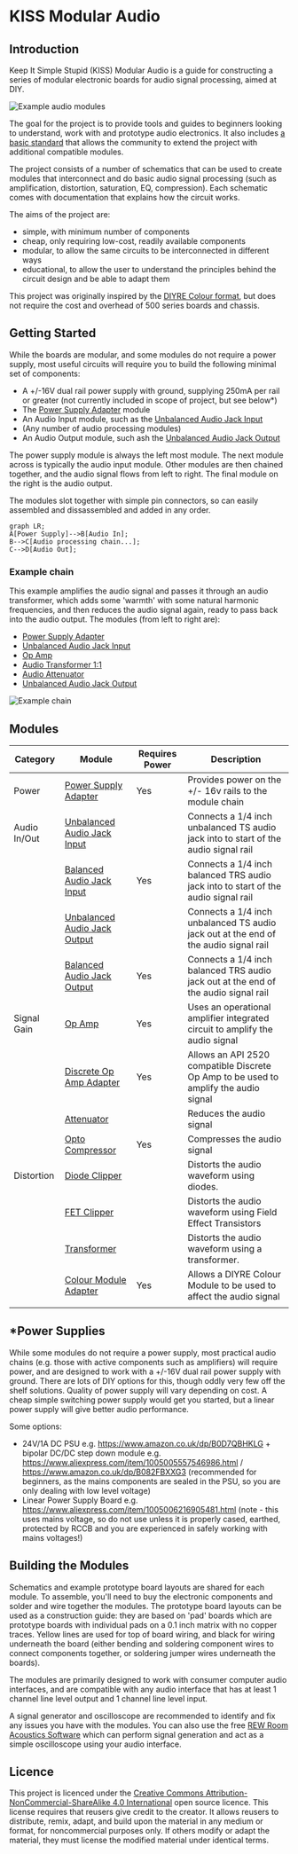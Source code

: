 # KISS Modular Audio

## Introduction
Keep It Simple Stupid (KISS) Modular Audio is a guide for constructing a series of modular electronic boards for audio signal processing, aimed at DIY.

![Example audio modules](modules.jpg)

The goal for the project is to provide tools and guides to beginners looking to understand, work with and prototype audio electronics. It also includes [a basic standard](KISS_STANDARD.md) that allows the community to extend the project with additional compatible modules.

The project consists of a number of schematics that can be used to create modules that interconnect and do basic audio signal processing (such as amplification, distortion, saturation, EQ, compression). Each schematic comes with documentation that explains how the circuit works.

The aims of the project are:
- simple, with minimum number of components
- cheap, only requiring low-cost, readily available components
- modular, to allow the same circuits to be interconnected in different ways
- educational, to allow the user to understand the principles behind the circuit design and be able to adapt them

This project was originally inspired by the [DIYRE Colour format](https://www.diyrecordingequipment.com/collections/colour), but does not require the cost and overhead of 500 series boards and chassis.

## Getting Started
While the boards are modular, and some modules do not require a power supply, most useful circuits will require you to build the following minimal set of components:
- A +/-16V dual rail power supply with ground, supplying 250mA per rail or greater (not currently included in scope of project, but see below*)
- The [Power Supply Adapter](modules/power-supply-adapter) module 
- An Audio Input module, such as the [Unbalanced Audio Jack Input](modules/unbalanced-line-audio-in)
- (Any number of audio processing modules)
- An Audio Output module, such ash the [Unbalanced Audio Jack Output](modules/unbalanced-line-audio-out)

The power supply module is always the left most module. The next module across is typically the audio input module. Other modules are then chained together, and the audio signal flows from left to right. The final module on the right is the audio output.

The modules slot together with simple pin connectors, so can easily assembled and dissassembled and added in any order. 

```mermaid
graph LR;
A[Power Supply]-->B[Audio In];
B-->C[Audio processing chain...];
C-->D[Audio Out];
```

### Example chain
This example amplifies the audio signal and passes it through an audio transformer, which adds some 'warmth' with some natural harmonic frequencies, and then reduces the audio signal again, ready to pass back into the audio output. The modules (from left to right are):
- [Power Supply Adapter](modules/power-supply-adapter/)
- [Unbalanced Audio Jack Input](modules/unbalanced-line-audio-in/)
- [Op Amp](modules/op-amp/)
- [Audio Transformer 1:1](modules/transformer-1-1/)
- [Audio Attenuator](modules/attenuator/)
- [Unbalanced Audio Jack Output](modules/unbalanced-line-audio-out/)

![Example chain](example-chain.jpg)

## Modules

| Category     | Module                                                             | Requires Power | Description                                                                          |
| ------------ | ------------------------------------------------------------------ | -------------- | ------------------------------------------------------------------------------------ |
| Power        | [Power Supply Adapter](modules/power-supply-adapter/)              | Yes            | Provides power on the +/- 16v rails to the module chain                              |
| Audio In/Out | [Unbalanced Audio Jack Input](modules/unbalanced-line-audio-in/)   |                | Connects a 1/4 inch unbalanced TS audio jack into to start of the audio signal rail  |
|              | [Balanced Audio Jack Input](modules/balanced-line-audio-in/)       | Yes            | Connects a 1/4 inch balanced TRS audio jack into to start of the audio signal rail   |
|              | [Unbalanced Audio Jack Output](modules/unbalanced-line-audio-out/) |                | Connects a 1/4 inch unbalanced TS audio jack out at the end of the audio signal rail |
|              | [Balanced Audio Jack Output](modules/balanced-line-audio-out/)     | Yes            | Connects a 1/4 inch balanced TRS audio jack out at the end of the audio signal rail  |
| Signal Gain  | [Op Amp](modules/op-amp/)                                          | Yes            | Uses an operational amplifier integrated circuit to amplify the audio signal         |
|              | [Discrete Op Amp Adapter](modules/discrete-op-amp-adapter/)        | Yes            | Allows an API 2520 compatible Discrete Op Amp to be used to amplify the audio signal |
|              | [Attenuator](modules/attenuator/)                                  |                | Reduces the audio signal                                                             |
|              | [Opto Compressor](modules/opto-compressor/)                        | Yes            | Compresses the audio signal                                                          |
| Distortion   | [Diode Clipper](modules/diode-clipper/)                            |                | Distorts the audio waveform using diodes.                                            |
|              | [FET Clipper](modules/fet-clipper/)                                |                | Distorts the audio waveform using Field Effect Transistors                           |
|              | [Transformer](modules/transformer-1-1/)                            |                | Distorts the audio waveform using a transformer.                                     |
|              | [Colour Module Adapter](modules/colour-module-adapter/)            | Yes            | Allows a DIYRE Colour Module to be used to affect the audio signal                   |
|              |                                                                    |                |                                                                                      |


## *Power Supplies
While some modules do not require a power supply, most practical audio chains (e.g. those with active components such as amplifiers) will require power, and are designed to work with a +/-16V dual rail power supply with ground. There are lots of DIY options for this, though oddly very few off the shelf solutions. Quality of power supply will vary depending on cost. A cheap simple switching power supply would get you started, but a linear power supply will give better audio performance.

Some options:
- 24V/1A DC PSU e.g. https://www.amazon.co.uk/dp/B0D7QBHKLG + bipolar DC/DC step down module e.g. https://www.aliexpress.com/item/1005005557546986.html / https://www.amazon.co.uk/dp/B082FBXXG3 (recommended for beginners, as the mains components are sealed in the PSU, so you are only dealing with low level voltage)
- Linear Power Supply Board e.g. https://www.aliexpress.com/item/1005006216905481.html (note - this uses mains voltage, so do not use unless it is properly cased, earthed, protected by RCCB and you are experienced in safely working with mains voltages!)

## Building the Modules
Schematics and example prototype board layouts are shared for each module. To assemble, you'll need to buy the electronic components and solder and wire together the modules. The prototype board layouts can be used as a construction guide: they are based on 'pad' boards which are prototype boards with individual pads on a 0.1 inch matrix with no copper traces. Yellow lines are used for top of board wiring, and black for wiring underneath the board (either bending and soldering component wires to connect components together, or soldering jumper wires underneath the boards).

The modules are primarily designed to work with consumer computer audio interfaces, and are compatible with any audio interface that has at least 1 channel line level output and 1 channel line level input.

A signal generator and oscilloscope are recommended to identify and fix any issues you have with the modules. You can also use the free [REW Room Acoustics Software](https://www.roomeqwizard.com/) which can perform signal generation and act as a simple oscilloscope using your audio interface.

## Licence
This project is licenced under the [Creative Commons Attribution-NonCommercial-ShareAlike 4.0 International](LICENCE.md) open source licence. This license requires that reusers give credit to the creator. It allows reusers to distribute, remix, adapt, and build upon the material in any medium or format, for noncommercial purposes only. If others modify or adapt the material, they must license the modified material under identical terms.